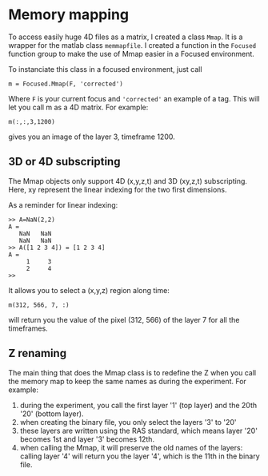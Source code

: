# Memory mapping

To access easily huge 4D files as a matrix, I created a class `Mmap`. It is a wrapper for the matlab class `memmapfile`. I created a function in the `Focused` function group to make the use of Mmap easier in a Focused environment.

To instanciate this class in a focused environment, just call

	m = Focused.Mmap(F, 'corrected')

Where `F` is your current focus and `'corrected'` an example of a tag. This will let you call m as a 4D matrix. For example:

	m(:,:,3,1200)

gives you an image of the layer 3, timeframe 1200.

## 3D or 4D subscripting
The Mmap objects only support 4D (x,y,z,t) and 3D (xy,z,t) subscripting. Here, xy represent the linear indexing for the two first dimensions.

As a reminder for linear indexing:

    >> A=NaN(2,2)
    A =
       NaN   NaN
       NaN   NaN
    >> A([1 2 3 4]) = [1 2 3 4]
    A =
         1     3
         2     4
    >> 

It allows you to select a (x,y,z) region along time:

    m(312, 566, 7, :)

will return you the value of the pixel (312, 566) of the layer 7 for all the timeframes.

## Z renaming
The main thing that does the Mmap class is to redefine the Z when you call the memory map to keep the same names as during the experiment. For example:

1. during the experiment, you call the first layer '1' (top layer) and the 20th '20' (bottom layer).
2. when creating the binary file, you only select the layers '3' to '20'
3. these layers are written using the RAS standard, which means layer '20' becomes 1st and layer '3' becomes 12th.
4. when calling the Mmap, it will preserve the old names of the layers: calling layer '4' will return you the layer '4', which is the 11th in the binary file.

